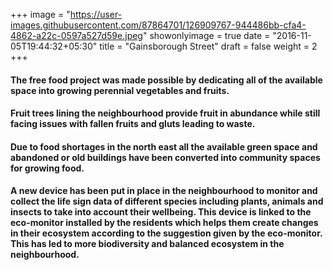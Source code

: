 +++
image = "https://user-images.githubusercontent.com/87864701/126909767-944486bb-cfa4-4862-a22c-0597a527d59e.jpeg"
showonlyimage = true
date = "2016-11-05T19:44:32+05:30"
title = "Gainsborough Street"
draft = false
weight = 2
+++

<!-- ![alt text][logo]

[logo]: https://user-images.githubusercontent.com/87864701/127719079-dfd77774-7b44-4fa4-a0a1-86775760ba58.png "Gainsborough Street" -->

#### The free food project was made possible by dedicating all of the available space into growing perennial vegetables and fruits.
#### Fruit trees lining the neighbourhood provide fruit in abundance while still facing issues with fallen fruits and gluts leading to waste.
#### Due to food shortages in the north east all the available green space and abandoned or old buildings have been converted into community spaces for growing food.
#### A new device has been put in place in the neighbourhood to monitor and collect the life sign data of different species including plants, animals and insects to take into account their wellbeing. This device is linked to the eco-monitor installed by the residents which helps them create changes in their ecosystem according to the suggestion given by the eco-monitor. This has led to more biodiversity and balanced ecosystem in the neighbourhood.